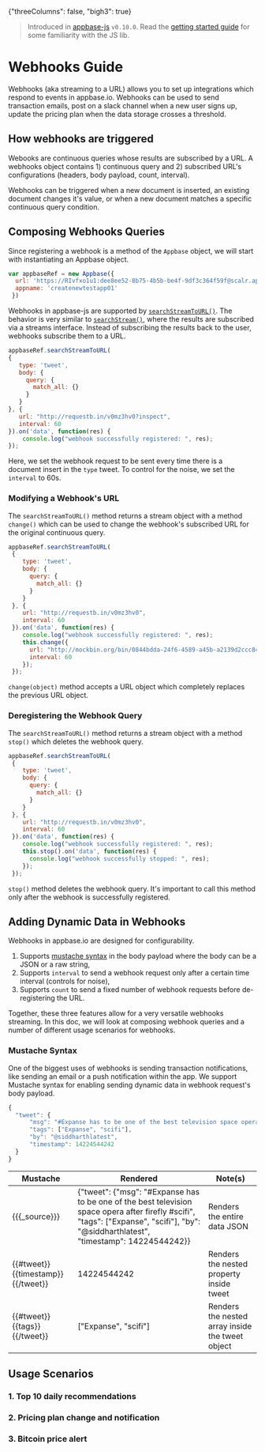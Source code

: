 {"threeColumns": false, "bigh3": true}

> Introduced in [appbase-js](https://github.com/appbaseio/appbase-js) ``v0.10.0``. Read the [getting started guide](https://docs.appbase.io/scalr/javascript/javascript-intro.html) for some familiarity with the JS lib.

# Webhooks Guide

Webhooks (aka streaming to a URL) allows you to set up integrations which respond to events in appbase.io. Webhooks can be used to send transaction emails, post on a slack channel when a new user signs up, update the pricing plan when the data storage crosses a threshold.

## How webhooks are triggered

Webooks are continuous queries whose results are subscribed by a URL. A webhooks object contains 1) continuous query and 2) subscribed URL's configurations (headers, body payload, count, interval).

Webhooks can be triggered when a new document is inserted, an existing document changes it's value, or when a new document matches a specific continuous query condition.


## Composing Webhooks Queries

Since registering a webhook is a method of the ``Appbase`` object, we will start with instantiating an Appbase object.

```js
var appbaseRef = new Appbase({
  url: 'https://RIvfxo1u1:dee8ee52-8b75-4b5b-be4f-9df3c364f59f@scalr.api.appbase.io',
  appname: 'createnewtestapp01'
 })
 ```
 
Webhooks in appbase-js are supported by [``searchStreamToURL()``](https://docs.appbase.io/scalr/javascript/api-reference.html#javascript-api-reference-streaming-data-searchstreamtourl). The behavior is very similar to  [``searchStream()``](https://docs.appbase.io/scalr/javascript/api-reference.html#javascript-api-reference-streaming-data-searchstream), where the results are subscribed via a streams interface. Instead of subscribing the results back to the user, webhooks subscribe them to a URL.
 
 ```js
 appbaseRef.searchStreamToURL(
 {
    type: 'tweet',
    body: {
      query: {
        match_all: {}
      }
    }
 }, {
    url: "http://requestb.in/v0mz3hv0?inspect",
    interval: 60
 }).on('data', function(res) {
     console.log("webhook successfully registered: ", res);
 });
 ```
 
Here, we set the webhook request to be sent every time there is a document insert in the ``type`` tweet. To control for the noise, we set the ``interval`` to 60s.

### Modifying a Webhook's URL

The ``searchStreamToURL()`` method returns a stream object with a method ``change()`` which can be used to change the webhook's subscribed URL for the original continuous query.

```js
appbaseRef.searchStreamToURL(
 {
    type: 'tweet',
    body: {
      query: {
        match_all: {}
      }
    }
 }, {
    url: "http://requestb.in/v0mz3hv0",
    interval: 60
 }).on('data', function(res) {
    console.log("webhook successfully registered: ", res);
    this.change({
      url: "http://mockbin.org/bin/0844bdda-24f6-4589-a45b-a2139d2ccc84",
      interval: 60
    });
 });
```

``change(object)`` method accepts a URL object which completely replaces the previous URL object.

### Deregistering the Webhook Query

The ``searchStreamToURL()`` method returns a stream object with a method ``stop()`` which deletes the webhook query.

```js
appbaseRef.searchStreamToURL(
 {
    type: 'tweet',
    body: {
      query: {
        match_all: {}
      }
    }
 }, {
    url: "http://requestb.in/v0mz3hv0",
    interval: 60
 }).on('data', function(res) {
    console.log("webhook successfully registered: ", res);
    this.stop().on('data', function(res) {
      console.log("webhook successfully stopped: ", res);
    });
 });
```

``stop()`` method deletes the webhook query. It's important to call this method only after the webhook is successfully registered.

## Adding Dynamic Data in Webhooks

Webhooks in appbase.io are designed for configurability.

1. Supports [mustache syntax](http://mustache.github.io/mustache.5.html) in the body payload where the body can be a JSON or a raw string,
2. Supports ``interval`` to send a webhook request only after a certain time interval (controls for noise),
3. Supports ``count`` to send a fixed number of webhook requests before de-registering the URL.

Together, these three features allow for a very versatile webhooks streaming. In this doc, we will look at composing webhook queries and a number of different usage scenarios for webhooks.

### Mustache Syntax

One of the biggest uses of webhooks is sending transaction notifications, like sending an email or a push notification within the app. We support Mustache syntax for enabling sending dynamic data in webhook request's body payload.



```js
{
  "tweet": {
      "msg": "#Expanse has to be one of the best television space opera after firefly #scifi",
      "tags": ["Expanse", "scifi"],
      "by": "@siddharthlatest",
      "timestamp": 14224544242
  }
}
```

| Mustache                          | Rendered                                                                                                                                                                               | Note(s)                                          |
|-----------------------------------|----------------------------------------------------------------------------------------------------------------------------------------------------------------------------------------|--------------------------------------------------|
| {{{_source}}}                     | {"tweet": {"msg": "#Expanse has to be one of the best television space opera after firefly #scifi", "tags": ["Expanse", "scifi"], "by": "@siddharthlatest", "timestamp": 14224544242}} | Renders the entire data JSON                     |
| {{#tweet}}{{timestamp}}{{/tweet}} | 14224544242                                                                                                                                                                            | Renders the nested property inside tweet         |
| {{#tweet}}{{tags}}{{/tweet}}      | ["Expanse", "scifi"]                                                                                                                                                                   | Renders the nested array inside the tweet object |

## Usage Scenarios

### 1. Top 10 daily recommendations

### 2. Pricing plan change and notification

### 3. Bitcoin price alert

